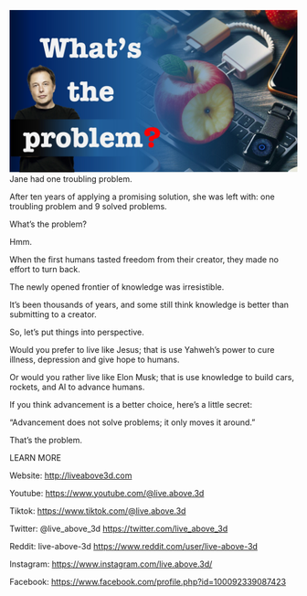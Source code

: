 ![Video cover image](../cover.jpg "cover photo")
Jane had one troubling problem.

After ten years of applying a promising solution, she was left with: one troubling problem and 9 solved problems.

What’s the problem?

Hmm.

When the first humans tasted freedom from their creator, they made no effort to turn back.

The newly opened frontier of knowledge was irresistible.

It’s been thousands of years, and some still think knowledge is better than submitting to a creator.

So, let’s put things into perspective.

Would you prefer to live like Jesus; that is use Yahweh’s power to cure illness, depression and give hope to humans.

Or would you rather live like Elon Musk; that is use knowledge to build cars, rockets, and AI to advance humans.

If you think advancement is a better choice, here’s a little secret:

“Advancement does not solve problems; it only moves it around.”

That’s the problem.

LEARN MORE

Website: http://liveabove3d.com

Youtube: https://www.youtube.com/@live.above.3d

Tiktok: https://www.tiktok.com/@live.above.3d

Twitter: @live_above_3d https://twitter.com/live_above_3d

Reddit: live-above-3d https://www.reddit.com/user/live-above-3d

Instagram: https://www.instagram.com/live.above.3d/

Facebook: https://www.facebook.com/profile.php?id=100092339087423

